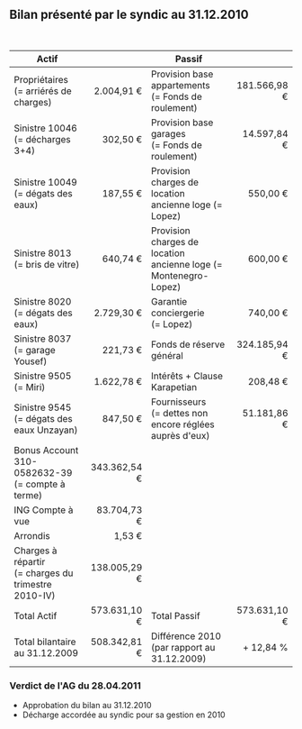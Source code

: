 <link rel="stylesheet" href="normal4.css">

## Bilan présenté par le syndic au 31.12.2010

&nbsp;

| Actif | &nbsp; | Passif | &nbsp; |
| --- | ---: | --- | ---:|
| Propriétaires<br>(= arriérés de charges) | 2.004,91 € | Provision base appartements<br>(= Fonds de roulement) | 181.566,98 € |
| Sinistre 10046<br>(= décharges 3+4) | 302,50 € | Provision base garages<br>(= Fonds de roulement) | 14.597,84 € |
| Sinistre 10049<br>(= dégats des eaux) | 187,55 € | Provision charges de location<br>ancienne loge (= Lopez) | 550,00 €
Sinistre 8013<br>(= bris de vitre) | 640,74 € | Provision charges de location<br>ancienne loge (= Montenegro-Lopez) | 600,00 €
Sinistre 8020<br>(= dégats des eaux) | 2.729,30 € | Garantie conciergerie<br>(= Lopez) | 740,00 €
Sinistre 8037<br>(= garage Yousef) | 221,73 € | Fonds de réserve général | 324.185,94 €
Sinistre 9505<br>(= Miri) | 1.622,78 € | Intérêts + Clause Karapetian | 208,48 €
Sinistre 9545<br>(= dégats des eaux Unzayan) | 847,50 € | Fournisseurs<br>(= dettes non encore réglées auprès d'eux) | 51.181,86 €
Bonus Account 310-0582632-39<br>(= compte à terme) | 343.362,54 € |   |  
ING Compte à vue | 83.704,73 € |   |  
Arrondis | 1,53 € |   |  
Charges à répartir<br>(= charges du trimestre 2010-IV) | 138.005,29 € |   |  
Total Actif | 573.631,10 € | Total Passif | 573.631,10 €
Total bilantaire au 31.12.2009 | 508.342,81 € | Différence 2010<br>(par rapport au 31.12.2009) | + 12,84 %

### Verdict de l'AG du 28.04.2011

* Approbation du bilan au 31.12.2010
* Décharge accordée au syndic pour sa gestion en 2010